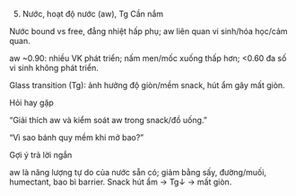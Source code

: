 5) Nước, hoạt độ nước (aw), Tg
   Cần nắm

Nước bound vs free, đẳng nhiệt hấp phụ; aw liên quan vi sinh/hóa học/cảm quan.

aw ~0.90: nhiều VK phát triển; nấm men/mốc xuống thấp hơn; <0.60 đa số vi sinh không phát triển.

Glass transition (Tg): ảnh hưởng độ giòn/mềm snack, hút ẩm gây mất giòn.

Hỏi hay gặp

“Giải thích aw và kiểm soát aw trong snack/đồ uống.”

“Vì sao bánh quy mềm khi mở bao?”

Gợi ý trả lời ngắn

aw là năng lượng tự do của nước sẵn có; giảm bằng sấy, đường/muối, humectant, bao bì barrier. Snack hút ẩm → Tg↓ → mất giòn.